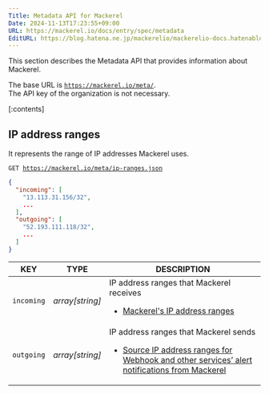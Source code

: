 ```yaml
---
Title: Metadata API for Mackerel
Date: 2024-11-13T17:23:55+09:00
URL: https://mackerel.io/docs/entry/spec/metadata
EditURL: https://blog.hatena.ne.jp/mackerelio/mackerelio-docs.hatenablog.mackerel.io/atom/entry/6802418398303666139
---
```


This section describes the Metadata API that provides information about Mackerel.

The base URL is <code>https://mackerel.io/meta/</code>.
<br>
The API key of the organization is not necessary.

[:contents]

## IP address ranges

It represents the range of IP addresses Mackerel uses.

<code>GET https://mackerel.io/meta/ip-ranges.json</code>

```json
{
  "incoming": [
    "13.113.31.156/32",
    ...
  ],
  "outgoing": [
    "52.193.111.118/32",
    ...
  ]
}
```

|KEY|TYPE|DESCRIPTION|
|--|--|--|
|`incoming`|*array[string]*|IP address ranges that Mackerel receives<br><ul><li>[Mackerel's IP address ranges](https://support.mackerel.io/hc/en-us/articles/360039633271)</li></ul>|
|`outgoing`|*array[string]*|IP address ranges that Mackerel sends<br><ul><li>[Source IP address ranges for Webhook and other services’ alert notifications from Mackerel](https://support.mackerel.io/hc/en-us/articles/360039701332)</li></ul>|
